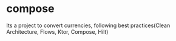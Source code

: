 # compose
Its a project to convert currencies, following best practices(Clean Architecture, Flows, Ktor, Compose, Hilt)
